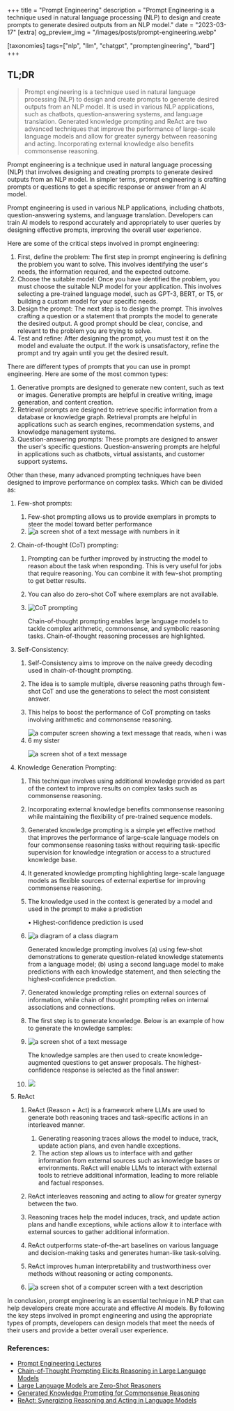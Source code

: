 +++
title = "Prompt Engineering"
description = "Prompt Engineering is a technique used in natural language processing (NLP) to design and create prompts to generate desired outputs from an NLP model."
date = "2023-03-17"
[extra]
og_preview_img = "/images/posts/prompt-engineering.webp"

[taxonomies]
tags=["nlp", "llm", "chatgpt", "promptengineering", "bard"]
+++

## TL;DR

> Prompt engineering is a technique used in natural language processing (NLP) to design and create prompts to generate desired outputs from an NLP model. It is used in various NLP applications, such as chatbots, question-answering systems, and language translation. Generated knowledge prompting and ReAct are two advanced techniques that improve the performance of large-scale language models and allow for greater synergy between reasoning and acting. Incorporating external knowledge also benefits commonsense reasoning.

Prompt engineering is a technique used in natural language processing (NLP) that involves designing and creating prompts to generate desired outputs from an NLP model. In simpler terms, prompt engineering is crafting prompts or questions to get a specific response or answer from an AI model.

Prompt engineering is used in various NLP applications, including chatbots, question-answering systems, and language translation. Developers can train AI models to respond accurately and appropriately to user queries by designing effective prompts, improving the overall user experience.

Here are some of the critical steps involved in prompt engineering:

1. First, define the problem: The first step in prompt engineering is defining the problem you want to solve. This involves identifying the user's needs, the information required, and the expected outcome.
2. Choose the suitable model: Once you have identified the problem, you must choose the suitable NLP model for your application. This involves selecting a pre-trained language model, such as GPT-3, BERT, or T5, or building a custom model for your specific needs.
3. Design the prompt: The next step is to design the prompt. This involves crafting a question or a statement that prompts the model to generate the desired output. A good prompt should be clear, concise, and relevant to the problem you are trying to solve.
4. Test and refine: After designing the prompt, you must test it on the model and evaluate the output. If the work is unsatisfactory, refine the prompt and try again until you get the desired result.

There are different types of prompts that you can use in prompt engineering. Here are some of the most common types:

1. Generative prompts are designed to generate new content, such as text or images. Generative prompts are helpful in creative writing, image generation, and content creation.
2. Retrieval prompts are designed to retrieve specific information from a database or knowledge graph. Retrieval prompts are helpful in applications such as search engines, recommendation systems, and knowledge management systems.
3. Question-answering prompts: These prompts are designed to answer the user's specific questions. Question-answering prompts are helpful in applications such as chatbots, virtual assistants, and customer support systems.

Other than these, many advanced prompting techniques have been designed to improve performance on complex tasks. Which can be divided as:

1. Few-shot prompts:

   1. Few-shot prompting allows us to provide exemplars in prompts to steer the model toward better performance
   2. ![a screen shot of a text message with numbers in it](https://cdn.hashnode.com/res/hashnode/image/upload/v1677467818862/aa3ca314-d362-4b4a-a70f-a0ebd064b35d.png)

2. Chain-of-thought (CoT) prompting:

   1. Prompting can be further improved by instructing the model to reason about the task when responding. This is very useful for jobs that require reasoning. You can combine it with few-shot prompting to get better results.
   2. You can also do zero-shot CoT where exemplars are not available.
   3. ![CoT prompting](https://cdn.hashnode.com/res/hashnode/image/upload/v1677468052385/6a843170-0654-44a6-b5fa-cf73b6e6ace0.png)

      Chain-of-thought prompting enables large language models to tackle complex arithmetic, commonsense, and symbolic reasoning tasks. Chain-of-thought reasoning processes are highlighted.

3. Self-Consistency:

   1. Self-Consistency aims to improve on the naive greedy decoding used in chain-of-thought prompting.
   2. The idea is to sample multiple, diverse reasoning paths through few-shot CoT and use the generations to select the most consistent answer.
   3. This helps to boost the performance of CoT prompting on tasks involving arithmetic and commonsense reasoning.
   4. ![a computer screen showing a text message that reads, when i was 6 my sister](https://cdn.hashnode.com/res/hashnode/image/upload/v1677471207737/1371559f-288d-4650-adbe-b1e0b8b2c092.png)

      ![a screen shot of a text message](https://cdn.hashnode.com/res/hashnode/image/upload/v1677471998179/b8a96691-244b-4ea0-a487-a31c85eeb92e.png)

4. Knowledge Generation Prompting:

   1. This technique involves using additional knowledge provided as part of the context to improve results on complex tasks such as commonsense reasoning.
   2. Incorporating external knowledge benefits commonsense reasoning while maintaining the flexibility of pre-trained sequence models.
   3. Generated knowledge prompting is a simple yet effective method that improves the performance of large-scale language models on four commonsense reasoning tasks without requiring task-specific supervision for knowledge integration or access to a structured knowledge base.
   4. It generated knowledge prompting highlighting large-scale language models as flexible sources of external expertise for improving commonsense reasoning.
   5. The knowledge used in the context is generated by a model and used in the prompt to make a prediction

      • Highest-confidence prediction is used

   6. ![a diagram of a class diagram](https://cdn.hashnode.com/res/hashnode/image/upload/v1677472414752/33f84af7-9632-4887-9729-eda7df8e30d7.png)

      Generated knowledge prompting involves (a) using few-shot demonstrations to generate question-related knowledge statements from a language model; (b) using a second language model to make predictions with each knowledge statement, and then selecting the highest-confidence prediction.

   7. Generated knowledge prompting relies on external sources of information, while chain of thought prompting relies on internal associations and connections.
   8. The first step is to generate knowledge. Below is an example of how to generate the knowledge samples:
   9. ![a screen shot of a text message](https://cdn.hashnode.com/res/hashnode/image/upload/v1677472837399/b8e60ca4-9f3f-4114-81b6-4e196d3f2c2c.png)

      The knowledge samples are then used to create knowledge-augmented questions to get answer proposals. The highest-confidence response is selected as the final answer:

   10. ![](https://cdn.hashnode.com/res/hashnode/image/upload/v1677472897368/295b674f-3b8f-4571-99a6-736a1d6c1ab0.png)

5. ReAct

   1. ReAct (Reason + Act) is a framework where LLMs are used to generate both reasoning traces and task-specific actions in an interleaved manner.

      1. Generating reasoning traces allows the model to induce, track, update action plans, and even handle exceptions.
      2. The action step allows us to interface with and gather information from external sources such as knowledge bases or environments. ReAct will enable LLMs to interact with external tools to retrieve additional information, leading to more reliable and factual responses.

   2. ReAct interleaves reasoning and acting to allow for greater synergy between the two.
   3. Reasoning traces help the model induces, track, and update action plans and handle exceptions, while actions allow it to interface with external sources to gather additional information.
   4. ReAct outperforms state-of-the-art baselines on various language and decision-making tasks and generates human-like task-solving.
   5. ReAct improves human interpretability and trustworthiness over methods without reasoning or acting components.
   6. ![a screen shot of a computer screen with a text description](https://cdn.hashnode.com/res/hashnode/image/upload/v1677473335296/b17d32bc-0c0d-4f1a-a092-86fd239e2e21.png)

In conclusion, prompt engineering is an essential technique in NLP that can help developers create more accurate and effective AI models. By following the key steps involved in prompt engineering and using the appropriate types of prompts, developers can design models that meet the needs of their users and provide a better overall user experience.

### References:

- [Prompt Engineering Lectures](https://github.com/dair-ai/Prompt-Engineering-Guide/blob/main/lecture/Prompt-Engineering-Lecture-Elvis.pdf)
- [Chain-of-Thought Prompting Elicits Reasoning in Large Language Models](https://arxiv.org/pdf/2201.11903.pdf)
- [Large Language Models are Zero-Shot Reasoners](https://arxiv.org/abs/2205.11916)
- [Generated Knowledge Prompting for Commonsense Reasoning](https://arxiv.org/pdf/2110.08387.pdf)
- [ReAct: Synergizing Reasoning and Acting in Language Models](https://arxiv.org/pdf/2210.03629.pdf)
